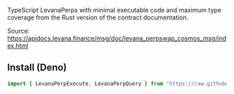 TypeScript LevanaPerps with minimal executable code and maximum type coverage from the Rust version of the contract documentation.

Source: https://apidocs.levana.finance/msg/doc/levana_perpswap_cosmos_msg/index.html

## Install (Deno)

```typescript
import { LevanaPerpExecute, LevanaPerpQuery } from "https://raw.githubusercontent.com/nktkas/LevanaPerps/master/index.ts";
```

